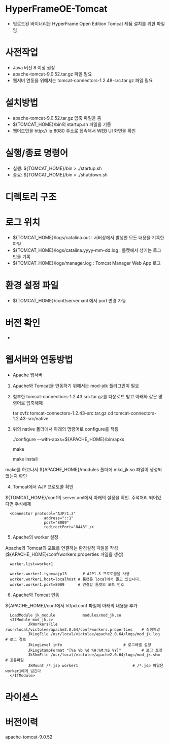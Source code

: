 # HyperFrameOE-Tomcat

- 업로드된 바이너리는 HyperFrame Open Edition Tomcat 제품 설치를 위한 파일임

# 사전작업

- Java 버전 8 이상 권장
- apache-tomcat-9.0.52.tar.gz 파일 필요
- 웹서버 연동을 위해서는 tomcat-connectors-1.2.48-src.tar.gz 파일 필요

# 설치방법

- apache-tomcat-9.0.52.tar.gz 압축 파일을 춤
- ${TOMCAT_HOME}/bin의 startup.sh 파일을 기동
- 웹어드민을 http:// ip:8080 주소로 접속해서 WEB UI 화면을 확인

# 실행/종료 명령어

- 실행: ${TOMCAT_HOME}/bin > ./startup.sh
- 종료: ${TOMCAT_HOME}/bin > ./shutdown.sh 

# 디렉토리 구조

# 로그 위치 

- ${TOMCAT_HOME}/logs/catalina.out : 서버상에서 발생한 모든 내용을 기록한 파일
- ${TOMCAT_HOME}/logs/catalina.yyyy-mm-dd.log : 톰캣에서 생기는 로그만을 기록
- ${TOMCAT_HOME}/logs/manager.log : Tomcat Manager Web App 로그

# 환경 설정 파일

- ${TOMCAT_HOME}/conf/server.xml
      <Connector port="8080" protocol="HTTP/1.1" connectionTimeout="20000" redirectPort="8443" /> 에서 port 변경 가능

# 버전 확인
- 

# 웹서버와 연동방법

- Apache 웹서버

1. Apache와 Tomcat을 연동하기 위해서는 mod-jdk 플러그인이 필요
2. 첨부한 tomcat-connectiors-1.2.43.src.tar.gz를 다운로드 받고 아래와 같은 명령어로 압축해제

      tar xvfz tomcat-connectors-1.2.43-src.tar.gz
      cd tomcat-connectors-1.2.43-src/native

3. 위의 native 폴더에서 아래의 명령어로 configure를 적용

      ./configure --with-apxs=${APACHE_HOME}/bin/apxs
      
      make
      
      make install

make를 하고나서 ${APACHE_HOME}/modules 폴더에 mkd_jk.so 파일이 생성되었는지 확인

4. Tomcat에서 AJP 프로토콜 확인

${TOMCAT_HOME}/conf의 server.xml에서 아래의 설정을 확인. 주석처리 되어있다면 주석해제

      <Connector protocol="AJP/1.3"
                     address="::1"
                     port="8009"
                     redirectPort="8443" />

5. Apache의 worker 설정

Apache와 Tomcat의 포트를 연결하는 환경설정 파일을 작성 (${APACHE_HOME}/conf/workers.properties 파일을 생성)


      worker.list=worker1

      worker.worker1.type=ajp13		  # AJP1.3 프로토콜을 사용
      worker.worker1.host=localhost	# 톰캣은 local에서 돌고 있습니다.
      worker.worker1.port=8009	  	# 연결할 톰캣의 포트 번호

6. Apache와 Tomcat 연동

${APACHE_HOME}/conf에서 httpd.conf 파일에 아래의 내용을 추가

      LoadModule jk_module            modules/mod_jk.so
      <IfModule mod_jk.c>
              JkWorkersFile /usr/local/victolee/apache2.0.64/conf/workers.properties	# 실행파일
              JkLogFile /usr/local/victolee/apache2.0.64/logs/mod_jk.log			# 로그 경로
              JkLogLevel info							# 로그레벨 설정
              JkLogStampFormat "[%a %b %d %H:%M:%S %Y]"			# 로그 포맷
              JkShmFile /usr/local/victolee/apache2.0.64/logs/mod_jk.shm		# 공유파일
              JkMount /*.jsp worker1						# /*.jsp 파일은 worker1에게 넘긴다         
      </IfModule>




# 라이센스

# 버전이력

apache-tomcat-9.0.52

